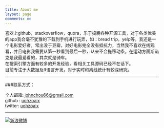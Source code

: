 ```yaml
---
title: About me
layout: page
comments: no
---
```


喜欢上github，stackoverflow，quora，乐于捣腾各种开源工具，对于各类优美的app我会毫不犹豫的下载到手机进行玩弄，如：bread trip，yelp等，我还是一个电影爱好者，常出没于豆瓣，对好电影完全没有抵抗力，当然我不喜欢在线观看，并且电影我需要从第一秒看到最后一秒，从来不会拖移动条。在运动方面斯诺克是我最爱看的，其次就是骑车。</br>
在搜索引擎方面有较多的开发经验，看相关工具源码已经不在话下。</br>
目前专注于大数据及R语言开发，对于实时和离线统计有较深研究。

----

###联系方式：        

个人邮箱: [johnchou66@gmail.com](mailto:johnchou66@gmail.com)	    
github : [uohzoaix](https://github.com/uohzoaix)        
twitter: [uohzoaix](https://twitter.com/uohzoaix)

----


[![新浪微博](http://service.t.sina.com.cn/widget/qmd/1745810065/f78fbcd2/1.png)](http://weibo.com/u/1745810065?s=6uyXnP)